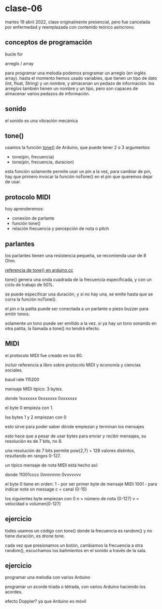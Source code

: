 # clase-06

martes 19 abril 2022, clase originalmente presencial, pero fue cancelada por enfermedad y reemplazada con contenido teórico asíncrono.

## conceptos de programación

bucle for


arreglo / array

para programar una melodía podemos programar un arreglo (en inglés array). hasta el momento hemos usado variables, que tienen un tipo de dato (int, float, String) y un nombre, y almacenan un pedazo de información. los arreglos también tienen un nombre y un tipo, pero son capaces de almacenar varios pedazos de información.


## sonido

el sonido es una vibración mecánica

## tone()

usamos la función [tone()](https://www.arduino.cc/reference/en/language/functions/advanced-io/tone/) de Arduino, que puede tener 2 o 3 argumentos:


* tone(pin, frecuencia)
* tone(pin, frecuencia, duracion)

esta función solamente permite usar un pin a la vez, para cambiar de pin, hay que primero invocar la función noTone() en el pin que queremos dejar de usar.

## protocolo MIDI

hoy aprenderemos:

* conexión de parlante
* función tone()
* relación frecuencia y percepción de nota o pitch

## parlantes

los parlantes tienen una resistencia pequeña, se recomienda usar de 8 Ohm.

[referencia de tone() en arduino.cc](https://www.arduino.cc/reference/en/language/functions/advanced-io/tone/)

tone() genera una onda cuadrada de la frecuencia especificada, y con un ciclo de trabajo de 50%.

se puede especificar una duración, y si no hay una, se emite hasta que se corra la función noTone().

el pin o la patita puede ser conectada a un parlante o piezo buzzer para emitir tonos.

solamente un tono puede ser emitido a la vez. si ya hay un tono sonando en otra patita, la llamada a tone() no tendrá efecto.

## MIDI


el protocolo MIDI fue creado en los 80.

incluir referencia a libro sobre protocolo MIDI y economía y ciencias sociales.

baud rate 115200

mensaje MIDI típico: 3 bytes.

donde 1xxxxxxx 0xxxxxxx 0xxxxxxx

el byte 0 empieza con 1.

los bytes 1 y 2 empiezan con 0

esto sirve para poder saber dónde empiezan y terminan los mensajes

esto hace que a pesar de usar bytes para enviar y recibir mensajes, su resolución es de 7 bits, no 8.

una resolución de 7 bits permite pow(2,7) = 128 valores distintos, resultando en rangos 0-127.


un típico mensaje de nota MIDI está hecho así:

donde 11001cccc 0nnnnnnn 0vvvvvvv

el byte 0 tiene en orden:
1 - por ser primer byte de mensaje MIDI
1001 - para indicar note on message
c = canal (0-15)

los siguientes byte empiezan con 0
n = número de nota (0-127)
v = velocidad o volumen(0-127)

## ejercicio

todes usamos un código con tone() donde la frecuencia es random() y no tiene duración, es drone tone.

cada vez que presionamos un botón, cambiamos la frecuencia a otra random(), escuchamos los batimientos en el sonido a través de la sala.

## ejercicio

programar una melodía con varios Arduino

programar un acorde triada o tétrada, con varios Arduino haciendo los acordes.

efecto Doppler? ya que Arduino es móvil